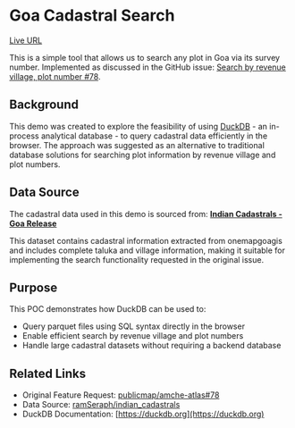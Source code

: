 # Goa Cadastral Search
[Live URL](https://davepaiva.github.io/goa-cadastral-duckdb-demo/)


This is a simple tool that allows us to search any plot in Goa via its survey number. Implemented as discussed in the GitHub issue: [Search by revenue village, plot number #78](https://github.com/publicmap/amche-atlas/issues/78).

## Background

This demo was created to explore the feasibility of using [DuckDB](https://duckdb.org/) - an in-process analytical database - to query cadastral data efficiently in the browser. The approach was suggested as an alternative to traditional database solutions for searching plot information by revenue village and plot numbers.

## Data Source

The cadastral data used in this demo is sourced from:
**[Indian Cadastrals - Goa Release](https://github.com/ramSeraph/indian_cadastrals/releases/tag/goa)**

This dataset contains cadastral information extracted from onemapgoagis and includes complete taluka and village information, making it suitable for implementing the search functionality requested in the original issue.

## Purpose

This POC demonstrates how DuckDB can be used to:
- Query parquet files using SQL syntax directly in the browser
- Enable efficient search by revenue village and plot numbers  
- Handle large cadastral datasets without requiring a backend database

## Related Links

- Original Feature Request: [publicmap/amche-atlas#78](https://github.com/publicmap/amche-atlas/issues/78)
- Data Source: [ramSeraph/indian_cadastrals](https://github.com/ramSeraph/indian_cadastrals/releases/tag/goa)
- DuckDB Documentation: [https://duckdb.org](https://duckdb.org)
